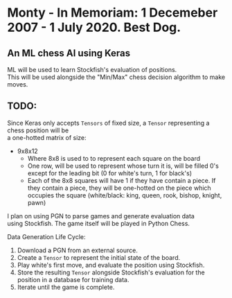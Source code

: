# Monty - In Memoriam: 1 Decemeber 2007 - 1 July 2020. Best Dog.

## An ML chess AI using Keras

ML will be used to learn Stockfish's evaluation of positions.  
This will be used alongside the "Min/Max" chess decision algorithm to make moves.

## TODO:

Since Keras only accepts `Tensors` of fixed size, a `Tensor` representing a chess position will be  
a one-hotted matrix of size:    
  
* 9x8x12  
	* Where 8x8 is used to to represent each square on the board  
	* One row, will be used to represent whose turn it is, will be filled 0's except for the leading bit  (0 for white's turn, 1 for black's)
	* Each of the 8x8 squares will have 1 if they have contain a piece. If they contain a piece, they will be one-hotted on the piece which   
	  occupies the square (white/black: king, queen, rook, bishop, knight, pawn)
  
I plan on using PGN to parse games and generate evaluation data  
using Stockfish. The game itself will be played in Python Chess.  

Data Generation Life Cycle:  
  
1. Download a PGN from an external source.  
2. Create a `Tensor` to represent the initial state of the board.
3. Play white's first move, and evaluate the position using Stockfish.  
4. Store the resulting `Tensor` alongside Stockfish's evaluation for the position in a database for training data.  
5. Iterate until the game is complete. 
